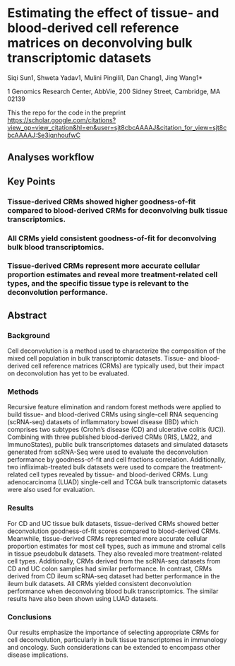 # Estimating the effect of tissue- and blood-derived cell reference matrices on deconvolving bulk transcriptomic datasets 

Siqi Sun1, Shweta Yadav1, Mulini Pingili1, Dan Chang1, Jing Wang1*

1 Genomics Research Center, AbbVie, 200 Sidney Street, Cambridge, MA 02139

This the repo for the code in the preprint https://scholar.google.com/citations?view_op=view_citation&hl=en&user=sjt8cbcAAAAJ&citation_for_view=sjt8cbcAAAAJ:Se3iqnhoufwC

## Analyses workflow


## Key Points
### Tissue-derived CRMs showed higher goodness-of-fit compared to blood-derived CRMs for deconvolving bulk tissue transcriptomics.
### All CRMs yield consistent goodness-of-fit for deconvolving bulk blood transcriptomics.
### Tissue-derived CRMs represent more accurate cellular proportion estimates and reveal more treatment-related cell types, and the specific tissue type is relevant to the deconvolution performance.

## Abstract
### Background 
Cell deconvolution is a method used to characterize the composition of the mixed cell population in bulk transcriptomic datasets. Tissue- and blood-derived cell reference matrices (CRMs) are typically used, but their impact on deconvolution has yet to be evaluated. 

### Methods
Recursive feature elimination and random forest methods were applied to build tissue- and blood-derived CRMs using single-cell RNA sequencing (scRNA-seq) datasets of inflammatory bowel disease (IBD) which comprises two subtypes (Crohn’s disease (CD) and ulcerative colitis (UC)). Combining with three published blood-derived CRMs (IRIS, LM22, and ImmunoStates), public bulk transcriptomes datasets and simulated datasets generated from scRNA-Seq were used to evaluate the deconvolution performance by goodness-of-fit and cell fractions correlation. Additionally, two infliximab-treated bulk datasets were used to compare the treatment-related cell types revealed by tissue- and blood-derived CRMs. Lung adenocarcinoma (LUAD) single-cell and TCGA bulk transcriptomic datasets were also used for evaluation.

### Results
For CD and UC tissue bulk datasets, tissue-derived CRMs showed better deconvolution goodness-of-fit scores compared to blood-derived CRMs. Meanwhile, tissue-derived CRMs represented more accurate cellular proportion estimates for most cell types, such as immune and stromal cells in tissue pseudobulk datasets. They also revealed more treatment-related cell types. Additionally, CRMs derived from the scRNA-seq datasets from CD and UC colon samples had similar performance. In contrast, CRMs derived from CD ileum scRNA-seq dataset had better performance in the ileum bulk datasets. All CRMs yielded consistent deconvolution performance when deconvolving blood bulk transcriptomics. The similar results have also been shown using LUAD datasets.  

### Conclusions
Our results emphasize the importance of selecting appropriate CRMs for cell deconvolution, particularly in bulk tissue transcriptomes in immunology and oncology. Such considerations can be extended to encompass other disease implications.
